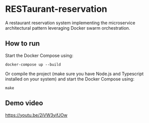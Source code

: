 # RESTaurant-reservation
A restaurant reservation system implementing the microservice architectural pattern leveraging Docker swarm orchestration.

## How to run

Start the Docker Compose using:

```
docker-compose up --build
```

Or compile the project (make sure you have Node.js and Typescript installed on your system) and start the Docker Compose using:

```
make
```

## Demo video
https://youtu.be/2iVW3yifJOw
